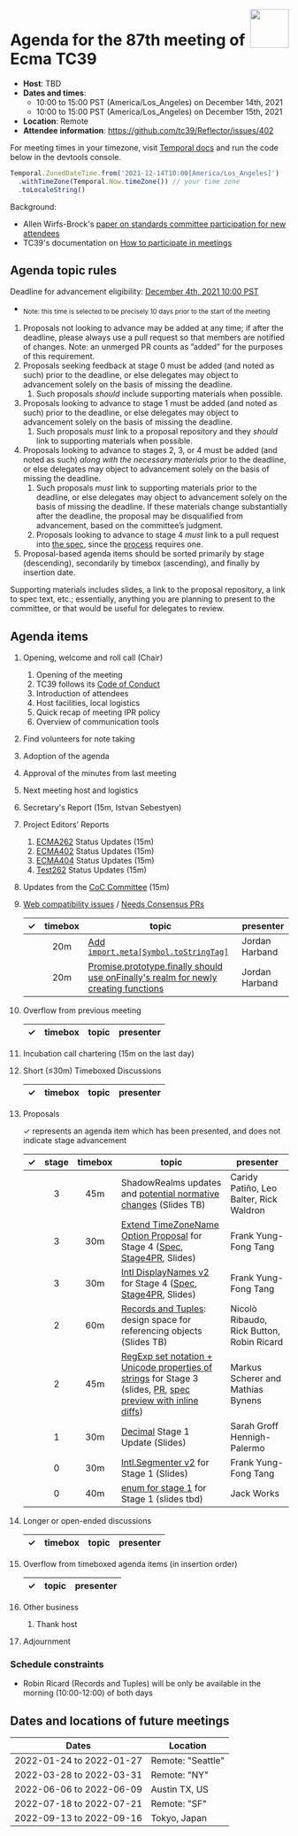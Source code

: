 
<img src="../images/Ecma_RVB-003.jpg" align="right" height="70" alt="" />

# Agenda for the 87th meeting of Ecma TC39

- **Host**: TBD
- **Dates and times**:
  - 10:00 to 15:00 PST (America/Los\_Angeles) on December 14th, 2021
  - 10:00 to 15:00 PST (America/Los\_Angeles) on December 15th, 2021
- **Location**: Remote
- **Attendee information**: https://github.com/tc39/Reflector/issues/402

For meeting times in your timezone, visit [Temporal docs](https://tc39.es/proposal-temporal/docs/) and run the code below in the devtools console.

```js
Temporal.ZonedDateTime.from('2021-12-14T10:00[America/Los_Angeles]')
  .withTimeZone(Temporal.Now.timeZone()) // your time zone
  .toLocaleString()
```

Background:
- Allen Wirfs-Brock's [paper on standards committee participation for new attendees](http://wirfs-brock.com/allen/files/papers/standpats-asianplop2016.pdf)
- TC39's documentation on [How to participate in meetings](https://github.com/tc39/how-we-work/blob/master/how-to-participate-in-meetings.md)

## Agenda topic rules

Deadline for advancement eligibility: [December 4th, 2021 10:00 PST](https://www.timeanddate.com/countdown/generic?p0=1440&iso=20211204T17&msg=TC39%20Submission%20deadline)
  - <sub>Note: this time is selected to be precisely 10 days prior to the start of the meeting</sub>

1. Proposals not looking to advance may be added at any time; if after the deadline, please always use a pull request so that members are notified of changes. Note: an unmerged PR counts as ”added” for the purposes of this requirement.
1. Proposals seeking feedback at stage 0 must be added (and noted as such) prior to the deadline, or else delegates may object to advancement solely on the basis of missing the deadline.
    1. Such proposals *should* include supporting materials when possible.
1. Proposals looking to advance to stage 1 must be added (and noted as such) prior to the deadline, or else delegates may object to advancement solely on the basis of missing the deadline.
    1. Such proposals *must* link to a proposal repository and they *should* link to supporting materials when possible.
1. Proposals looking to advance to stages 2, 3, or 4 must be added (and noted as such) *along with the necessary materials* prior to the deadline, or else delegates may object to advancement solely on the basis of missing the deadline.
    1. Such proposals *must* link to supporting materials prior to the deadline, or else delegates may object to advancement solely on the basis of missing the deadline. If these materials change substantially after the deadline, the proposal may be disqualified from advancement, based on the committee’s judgment.
    1. Proposals looking to advance to stage 4 *must* link to a pull request into [the spec](https://github.com/tc39/ecma262), since the [process](https://tc39.github.io/process-document/) requires one.
1. Proposal-based agenda items should be sorted primarily by stage (descending), secondarily by timebox (ascending), and finally by insertion date.

Supporting materials includes slides, a link to the proposal repository, a link to spec text, etc.; essentially, anything you are planning to present to the committee, or that would be useful for delegates to review.

## Agenda items

1. Opening, welcome and roll call (Chair)
    1. Opening of the meeting
    1. TC39 follows its [Code of Conduct](https://tc39.github.io/code-of-conduct/)
    1. Introduction of attendees
    1. Host facilities, local logistics
    1. Quick recap of meeting IPR policy
    1. Overview of communication tools
1. Find volunteers for note taking
1. Adoption of the agenda
1. Approval of the minutes from last meeting
1. Next meeting host and logistics
1. Secretary's Report (15m, Istvan Sebestyen)
1. Project Editors’ Reports
    1. [ECMA262](https://github.com/tc39/ecma262) Status Updates (15m)
    1. [ECMA402](https://github.com/tc39/ecma402) Status Updates (15m)
    1. [ECMA404](https://www.ecma-international.org/publications/standards/Ecma-404.htm) Status Updates (15m)
    1. [Test262](https://github.com/tc39/test262) Status Updates (15m)
1. Updates from the [CoC Committee](https://tc39.es/code-of-conduct/#code-of-conduct-committee) (15m)
1. [Web compatibility issues](https://github.com/tc39/ecma262/issues?utf8=✓&q=is%3Aopen+label%3A%22web+reality%22+is%3Aissue) / [Needs Consensus PRs](https://github.com/tc39/ecma262/pulls?q=is%3Apr+is%3Aopen+label%3A%22needs+consensus%22)

    | ✓ | timebox | topic | presenter |
    |:-:|:-------:|-------|-----------|
    |   | 20m     | [Add `import.meta[Symbol.toStringTag]`](https://github.com/tc39/ecma262/pull/2106) | Jordan Harband |
    |   | 20m     | [Promise.prototype.finally should use onFinally's realm for newly creating functions](https://github.com/tc39/ecma262/pull/2233) | Jordan Harband |

1. Overflow from previous meeting

    | ✓ | timebox | topic | presenter |
    |:-:|:-------:|-------|-----------|

1. Incubation call chartering (15m on the last day)

1. Short (&le;30m) Timeboxed Discussions

    | ✓ | timebox | topic | presenter |
    |:-:|:-------:|-------|-----------|

1. Proposals

    ✓ represents an agenda item which has been presented, and does not indicate stage advancement

    | ✓ | stage | timebox | topic | presenter |
    |:-:|:-----:|:-------:|-------|-----------|
    |   | 3     | 45m     | ShadowRealms updates and [potential normative changes](https://github.com/tc39/proposal-shadowrealm/pulls?q=is%3Aopen+is%3Apr+label%3A%22needs+consensus%22) (Slides TB) | Caridy Patiño, Leo Balter, Rick Waldron |
    |   | 3     | 30m     | [Extend TimeZoneName Option Proposal](https://github.com/tc39/proposal-intl-extend-timezonename) for Stage 4 ([Spec](https://tc39.es/proposal-intl-extend-timezonename/), [Stage4PR](https://github.com/tc39/ecma402/pull/621), Slides) | Frank Yung-Fong Tang |
    |   | 3     | 30m     | [Intl DisplayNames v2](https://github.com/tc39/intl-displaynames-v2) for Stage 4 ([Spec](https://tc39.es/intl-displaynames-v2/), [Stage4PR](https://github.com/tc39/ecma402/pull/622), Slides) | Frank Yung-Fong Tang |
    |   | 2     | 60m     | [Records and Tuples](https://github.com/tc39/proposal-record-tuple/): design space for referencing objects (Slides TB) | Nicolò Ribaudo, Rick Button, Robin Ricard |
    |   | 2     | 45m     | [RegExp set notation + Unicode properties of strings](https://github.com/tc39/proposal-regexp-set-notation) for Stage 3 (slides, [PR](https://github.com/tc39/ecma262/pull/2418), [spec preview with inline diffs](https://arai-a.github.io/ecma262-compare/?pr=2418)) | Markus Scherer and Mathias Bynens |
    |   | 1     | 30m     | [Decimal](https://github.com/tc39/proposal-decimal) Stage 1 Update (Slides) | Sarah Groff Hennigh-Palermo |
    |   | 0     | 30m     | [Intl.Segmenter v2](https://github.com/FrankYFTang/proposal-intl-segmenter-v2) for Stage 1 (Slides) | Frank Yung-Fong Tang |
    |   | 0     | 40m     | [enum for stage 1](https://github.com/Jack-Works/proposal-enum) for Stage 1 (slides tbd) | Jack Works |


1. Longer or open-ended discussions

    | ✓ | timebox | topic | presenter |
    |:-:|:-------:|-------|-----------|

1. Overflow from timeboxed agenda items (in insertion order)

    | ✓ | topic | presenter |
    |:-:|-------|-----------|

1. Other business
    1. Thank host
1. Adjournment

### Schedule constraints

<!-- Be specific! Provide a full name, date and time range that they will or will not be available, and which sessions they are trying to prioritize. Satisfaction not guaranteed, but more information is useful. Conflicting constraints honored on a first-come, first served basis. -->
- Robin Ricard (Records and Tuples) will be only be available in the morning (10:00-12:00) of both days

## Dates and locations of future meetings

| Dates                    | Location                       |
|--------------------------|--------------------------------|
| 2022-01-24 to 2022-01-27 | Remote: "Seattle"              |
| 2022-03-28 to 2022-03-31 | Remote: "NY"                   |
| 2022-06-06 to 2022-06-09 | Austin TX, US                  |
| 2022-07-18 to 2022-07-21 | Remote: "SF"                   |
| 2022-09-13 to 2022-09-16 | Tokyo, Japan                   |
